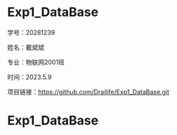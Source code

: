 # Exp1_DataBase

学号：20281239

姓名：戴斌斌 

专业：物联网2001班 

时间：2023.5.9

项目链接：https://github.com/Drailife/Exp1_DataBase.git
# Exp1_DataBase
